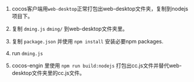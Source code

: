 
1. cocos客户端用`web-desktop`正常打包出web-desktop文件夹，复制到nodejs项目下。
2. 复制 `dming.js` `dming/` 到web-desktop文件夹里。
3. 复制 `package.json` 并使用 `npm install` 安装必要npm packages.
4. run `dming.js`

5. cocos-engin 里使用 `npm run build:nodejs` 打包出cc.js文件并替代web-desktop文件夹里的cc.js文件。